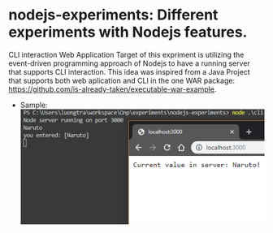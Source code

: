 
# nodejs-experiments: Different experiments with Nodejs features.

CLI interaction Web Application
Target of this expriment is utilizing the event-driven programming approach of Nodejs to have a running server that supports CLI interaction.
This idea was inspired from a Java Project that supports both web aplication and CLI in the one WAR package: <https://github.com/is-already-taken/executable-war-example>.

* Sample:
![sample-cli-interactive-server](/assets/sample-cli-interactive-server.PNG)

